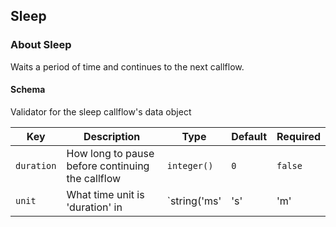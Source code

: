 ## Sleep

### About Sleep

Waits a period of time and continues to the next callflow.

#### Schema

Validator for the sleep callflow's data object



Key | Description | Type | Default | Required
--- | ----------- | ---- | ------- | --------
`duration` | How long to pause before continuing the callflow | `integer()` | `0` | `false`
`unit` | What time unit is 'duration' in | `string('ms' | 's' | 'm' | 'h')` | `s` | `false`



